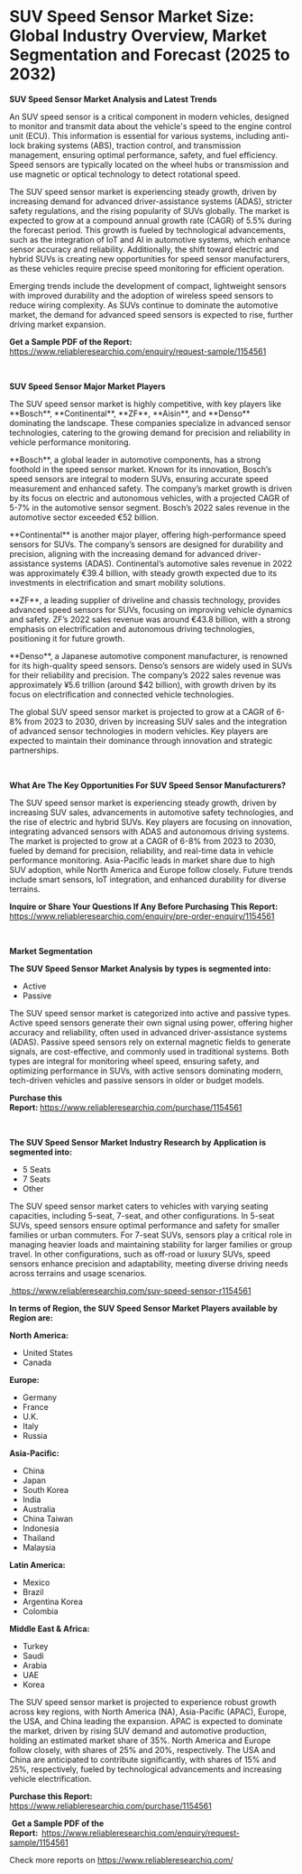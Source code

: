 <p><h1>SUV Speed Sensor Market Size: Global Industry Overview, Market Segmentation and Forecast (2025 to 2032)</h1></p><p><strong>SUV Speed Sensor Market Analysis and Latest Trends</strong></p>
<p><p>An SUV speed sensor is a critical component in modern vehicles, designed to monitor and transmit data about the vehicle's speed to the engine control unit (ECU). This information is essential for various systems, including anti-lock braking systems (ABS), traction control, and transmission management, ensuring optimal performance, safety, and fuel efficiency. Speed sensors are typically located on the wheel hubs or transmission and use magnetic or optical technology to detect rotational speed.</p><p>The SUV speed sensor market is experiencing steady growth, driven by increasing demand for advanced driver-assistance systems (ADAS), stricter safety regulations, and the rising popularity of SUVs globally. The market is expected to grow at a compound annual growth rate (CAGR) of 5.5% during the forecast period. This growth is fueled by technological advancements, such as the integration of IoT and AI in automotive systems, which enhance sensor accuracy and reliability. Additionally, the shift toward electric and hybrid SUVs is creating new opportunities for speed sensor manufacturers, as these vehicles require precise speed monitoring for efficient operation.</p><p>Emerging trends include the development of compact, lightweight sensors with improved durability and the adoption of wireless speed sensors to reduce wiring complexity. As SUVs continue to dominate the automotive market, the demand for advanced speed sensors is expected to rise, further driving market expansion.</p></p>
<p><strong>Get a Sample PDF of the Report:&nbsp;</strong> <a href="https://www.reliableresearchiq.com/enquiry/request-sample/1154561?utm_campaign=1842&utm_medium=2&utm_source=Github&utm_content=ia&utm_term=24012025&utm_id=suv-speed-sensor">https://www.reliableresearchiq.com/enquiry/request-sample/1154561</a></p>
<p>&nbsp;</p>
<p><strong>SUV Speed Sensor Major Market Players</strong></p>
<p><p>The SUV speed sensor market is highly competitive, with key players like **Bosch**, **Continental**, **ZF**, **Aisin**, and **Denso** dominating the landscape. These companies specialize in advanced sensor technologies, catering to the growing demand for precision and reliability in vehicle performance monitoring.</p><p>**Bosch**, a global leader in automotive components, has a strong foothold in the speed sensor market. Known for its innovation, Bosch’s speed sensors are integral to modern SUVs, ensuring accurate speed measurement and enhanced safety. The company’s market growth is driven by its focus on electric and autonomous vehicles, with a projected CAGR of 5-7% in the automotive sensor segment. Bosch’s 2022 sales revenue in the automotive sector exceeded €52 billion.</p><p>**Continental** is another major player, offering high-performance speed sensors for SUVs. The company’s sensors are designed for durability and precision, aligning with the increasing demand for advanced driver-assistance systems (ADAS). Continental’s automotive sales revenue in 2022 was approximately €39.4 billion, with steady growth expected due to its investments in electrification and smart mobility solutions.</p><p>**ZF**, a leading supplier of driveline and chassis technology, provides advanced speed sensors for SUVs, focusing on improving vehicle dynamics and safety. ZF’s 2022 sales revenue was around €43.8 billion, with a strong emphasis on electrification and autonomous driving technologies, positioning it for future growth.</p><p>**Denso**, a Japanese automotive component manufacturer, is renowned for its high-quality speed sensors. Denso’s sensors are widely used in SUVs for their reliability and precision. The company’s 2022 sales revenue was approximately ¥5.6 trillion (around $42 billion), with growth driven by its focus on electrification and connected vehicle technologies.</p><p>The global SUV speed sensor market is projected to grow at a CAGR of 6-8% from 2023 to 2030, driven by increasing SUV sales and the integration of advanced sensor technologies in modern vehicles. Key players are expected to maintain their dominance through innovation and strategic partnerships.</p></p>
<p>&nbsp;</p>
<p><strong>What Are The Key Opportunities For SUV Speed Sensor Manufacturers?</strong></p>
<p><p>The SUV speed sensor market is experiencing steady growth, driven by increasing SUV sales, advancements in automotive safety technologies, and the rise of electric and hybrid SUVs. Key players are focusing on innovation, integrating advanced sensors with ADAS and autonomous driving systems. The market is projected to grow at a CAGR of 6-8% from 2023 to 2030, fueled by demand for precision, reliability, and real-time data in vehicle performance monitoring. Asia-Pacific leads in market share due to high SUV adoption, while North America and Europe follow closely. Future trends include smart sensors, IoT integration, and enhanced durability for diverse terrains.</p></p>
<p><strong>Inquire or Share Your Questions If Any Before Purchasing This Report:</strong> <a href="https://www.reliableresearchiq.com/enquiry/pre-order-enquiry/1154561?utm_campaign=1842&utm_medium=2&utm_source=Github&utm_content=ia&utm_term=24012025&utm_id=suv-speed-sensor">https://www.reliableresearchiq.com/enquiry/pre-order-enquiry/1154561</a></p>
<p>&nbsp;</p>
<p><strong>Market Segmentation</strong></p>
<p><strong>The SUV Speed Sensor Market Analysis by types is segmented into:</strong></p>
<p><ul><li>Active</li><li>Passive</li></ul></p>
<p><p>The SUV speed sensor market is categorized into active and passive types. Active speed sensors generate their own signal using power, offering higher accuracy and reliability, often used in advanced driver-assistance systems (ADAS). Passive speed sensors rely on external magnetic fields to generate signals, are cost-effective, and commonly used in traditional systems. Both types are integral for monitoring wheel speed, ensuring safety, and optimizing performance in SUVs, with active sensors dominating modern, tech-driven vehicles and passive sensors in older or budget models.</p></p>
<p><strong>Purchase this Report:&nbsp;</strong><a href="https://www.reliableresearchiq.com/purchase/1154561?utm_campaign=1842&utm_medium=2&utm_source=Github&utm_content=ia&utm_term=24012025&utm_id=suv-speed-sensor">https://www.reliableresearchiq.com/purchase/1154561</a></p>
<p>&nbsp;</p>
<p><strong>The SUV Speed Sensor Market Industry Research by Application is segmented into:</strong></p>
<p><ul><li>5 Seats</li><li>7 Seats</li><li>Other</li></ul></p>
<p><p>The SUV speed sensor market caters to vehicles with varying seating capacities, including 5-seat, 7-seat, and other configurations. In 5-seat SUVs, speed sensors ensure optimal performance and safety for smaller families or urban commuters. For 7-seat SUVs, sensors play a critical role in managing heavier loads and maintaining stability for larger families or group travel. In other configurations, such as off-road or luxury SUVs, speed sensors enhance precision and adaptability, meeting diverse driving needs across terrains and usage scenarios.</p></p>
<p><a href="https://www.reliableresearchiq.com/suv-speed-sensor-r1154561?utm_campaign=1842&utm_medium=2&utm_source=Github&utm_content=ia&utm_term=24012025&utm_id=suv-speed-sensor">&nbsp;https://www.reliableresearchiq.com/suv-speed-sensor-r1154561</a></p>
<p><strong>In terms of Region, the SUV Speed Sensor Market Players available by Region are:</strong></p>
<p>
    <p> <strong> North America: </strong>
        <ul>
            <li>United States</li>
            <li>Canada</li>
        </ul>
        </p> 
    <p> <strong> Europe: </strong>
        <ul>
            <li>Germany</li>
            <li>France</li>
            <li>U.K.</li>
            <li>Italy</li>
            <li>Russia</li>
        </ul>
        </p> 
    <p> <strong> Asia-Pacific: </strong>
        <ul>
            <li>China</li>
            <li>Japan</li>
            <li>South Korea</li>
            <li>India</li>
            <li>Australia</li>
            <li>China Taiwan</li>
            <li>Indonesia</li>
            <li>Thailand</li>
            <li>Malaysia</li>
        </ul>
        </p> 
    <p> <strong> Latin America: </strong>
        <ul>
            <li>Mexico</li>
            <li>Brazil</li>
            <li>Argentina Korea</li>
            <li>Colombia</li>
        </ul>
        </p> 
    <p> <strong> Middle East & Africa: </strong>
        <ul>
            <li>Turkey</li>
            <li>Saudi</li>
            <li>Arabia</li>
            <li>UAE</li>
            <li>Korea</li>
        </ul>
    </p>
    </p>
<p><p>The SUV speed sensor market is projected to experience robust growth across key regions, with North America (NA), Asia-Pacific (APAC), Europe, the USA, and China leading the expansion. APAC is expected to dominate the market, driven by rising SUV demand and automotive production, holding an estimated market share of 35%. North America and Europe follow closely, with shares of 25% and 20%, respectively. The USA and China are anticipated to contribute significantly, with shares of 15% and 25%, respectively, fueled by technological advancements and increasing vehicle electrification.</p></p>
<p><strong>Purchase this Report: </strong><a href="https://www.reliableresearchiq.com/purchase/1154561?utm_campaign=1842&utm_medium=2&utm_source=Github&utm_content=ia&utm_term=24012025&utm_id=suv-speed-sensor">https://www.reliableresearchiq.com/purchase/1154561</a></p>
<p>&nbsp;<strong>Get a Sample PDF of the Report:&nbsp;&nbsp;</strong><a href="https://www.reliableresearchiq.com/enquiry/request-sample/1154561?utm_campaign=1842&utm_medium=2&utm_source=Github&utm_content=ia&utm_term=24012025&utm_id=suv-speed-sensor">https://www.reliableresearchiq.com/enquiry/request-sample/1154561</a></p>
<p><strong></strong></p>
<p>Check more reports on <a href="https://www.reliableresearchiq.com/?utm_campaign=1842&utm_medium=2&utm_source=Github&utm_content=ia&utm_term=24012025&utm_id=suv-speed-sensor">https://www.reliableresearchiq.com/</a></p>